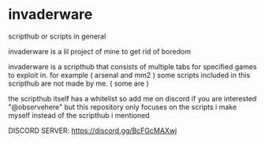 # invaderware
scripthub or scripts in general

invaderware is a lil project of mine to get rid of boredom

invaderware is a scripthub that consists of multiple tabs for specified games to exploit in. for example ( arsenal and mm2 )
some scripts included in this scripthub are not made by me. ( some are )

the scripthub itself has a whitelist so add me on discord if you are interested "@observehere"
but this repository only focuses on the scripts i make myself instead of the scripthub i mentioned

DISCORD SERVER: https://discord.gg/BcFGcMAXwj
